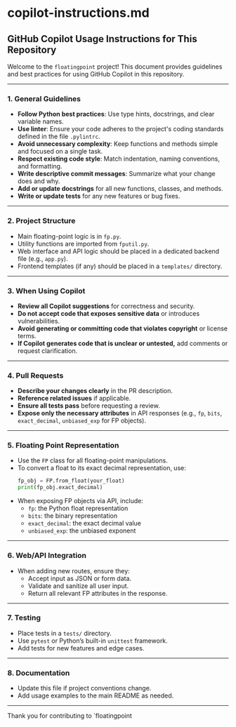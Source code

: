 # copilot-instructions.md

## GitHub Copilot Usage Instructions for This Repository

Welcome to the `floatingpoint` project! This document provides guidelines and best practices for using GitHub Copilot in this repository.

---

### 1. **General Guidelines**

- **Follow Python best practices**: Use type hints, docstrings, and clear variable names.
- **Use linter**: Ensure your code adheres to the project's coding standards defined in the file `.pylintrc`.
- **Avoid unnecessary complexity**: Keep functions and methods simple and focused on a single task.
- **Respect existing code style**: Match indentation, naming conventions, and formatting.
- **Write descriptive commit messages**: Summarize what your change does and why.
- **Add or update docstrings** for all new functions, classes, and methods.
- **Write or update tests** for any new features or bug fixes.

---

### 2. **Project Structure**

- Main floating-point logic is in `fp.py`.
- Utility functions are imported from `fputil.py`.
- Web interface and API logic should be placed in a dedicated backend file (e.g., `app.py`).
- Frontend templates (if any) should be placed in a `templates/` directory.

---

### 3. **When Using Copilot**

- **Review all Copilot suggestions** for correctness and security.
- **Do not accept code that exposes sensitive data** or introduces vulnerabilities.
- **Avoid generating or committing code that violates copyright** or license terms.
- **If Copilot generates code that is unclear or untested,** add comments or request clarification.

---

### 4. **Pull Requests**

- **Describe your changes clearly** in the PR description.
- **Reference related issues** if applicable.
- **Ensure all tests pass** before requesting a review.
- **Expose only the necessary attributes** in API responses (e.g., `fp`, `bits`, `exact_decimal`, `unbiased_exp` for FP objects).

---

### 5. **Floating Point Representation**

- Use the `FP` class for all floating-point manipulations.
- To convert a float to its exact decimal representation, use:
  ```python
  fp_obj = FP.from_float(your_float)
  print(fp_obj.exact_decimal)
  ```
- When exposing FP objects via API, include:
  - `fp`: the Python float representation
  - `bits`: the binary representation
  - `exact_decimal`: the exact decimal value
  - `unbiased_exp`: the unbiased exponent

---

### 6. **Web/API Integration**

- When adding new routes, ensure they:
  - Accept input as JSON or form data.
  - Validate and sanitize all user input.
  - Return all relevant FP attributes in the response.

---

### 7. **Testing**

- Place tests in a `tests/` directory.
- Use `pytest` or Python’s built-in `unittest` framework.
- Add tests for new features and edge cases.

---

### 8. **Documentation**

- Update this file if project conventions change.
- Add usage examples to the main README as needed.

---

Thank you for contributing to `floatingpoint